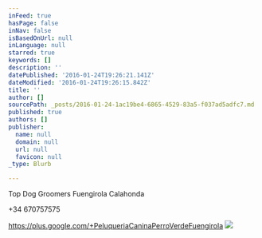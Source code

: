 ```yaml
---
inFeed: true
hasPage: false
inNav: false
isBasedOnUrl: null
inLanguage: null
starred: true
keywords: []
description: ''
datePublished: '2016-01-24T19:26:21.141Z'
dateModified: '2016-01-24T19:26:15.842Z'
title: ''
author: []
sourcePath: _posts/2016-01-24-1ac19be4-6865-4529-83a5-f037ad5adfc7.md
published: true
authors: []
publisher:
  name: null
  domain: null
  url: null
  favicon: null
_type: Blurb

---
```

Top Dog Groomers Fuengirola Calahonda

+34 670757575

https://plus.google.com/+PeluqueriaCaninaPerroVerdeFuengirola
![](https://the-grid-user-content.s3-us-west-2.amazonaws.com/e33e7e71-6a13-4e05-9e63-849a0c8ebad3.JPG)